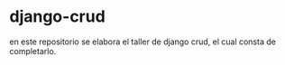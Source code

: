 # django-crud
en este repositorio se elabora el taller de django crud, el cual consta de completarlo.
